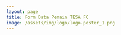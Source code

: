 ```yaml
---
layout: page
title: Form Data Pemain TESA FC
image: /assets/img/logo/logo-poster_1.png
---
```



<div data-tf-widget="cHX7h2NK" data-tf-iframe-props="title=My typeform" data-tf-medium="snippet" style="width:100%;height:400px;"></div><script src="//embed.typeform.com/next/embed.js"></script>
